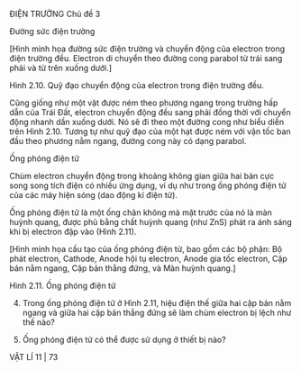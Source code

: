 ĐIỆN TRƯỜNG Chủ đề 3

Đường sức điện trường

[Hình minh họa đường sức điện trường và chuyển động của electron trong điện trường đều. Electron di chuyển theo đường cong parabol từ trái sang phải và từ trên xuống dưới.]

Hình 2.10. Quỹ đạo chuyển động của electron trong điện trường đều.

Cũng giống như một vật được ném theo phương ngang trong trường hấp dẫn của Trái Đất, electron chuyển động đều sang phải đồng thời với chuyển động nhanh dần xuống dưới. Nó sẽ đi theo một đường cong như biểu diễn trên Hình 2.10. Tương tự như quỹ đạo của một hạt được ném với vận tốc ban đầu theo phương nằm ngang, đường cong này có dạng parabol.

Ống phóng điện tử

Chùm electron chuyển động trong khoảng không gian giữa hai bản cực song song tích điện có nhiều ứng dụng, ví dụ như trong ống phóng điện tử của các máy hiện sóng (dao động kí điện tử).

Ống phóng điện tử là một ống chân không mà mặt trước của nó là màn huỳnh quang, được phủ bằng chất huỳnh quang (như ZnS) phát ra ánh sáng khi bị electron đập vào (Hình 2.11).

[Hình minh họa cấu tạo của ống phóng điện tử, bao gồm các bộ phận: Bộ phát electron, Cathode, Anode hội tụ electron, Anode gia tốc electron, Cặp bản nằm ngang, Cặp bản thẳng đứng, và Màn huỳnh quang.]

Hình 2.11. Ống phóng điện tử

4. Trong ống phóng điện tử ở Hình 2.11, hiệu điện thế giữa hai cặp bản nằm ngang và giữa hai cặp bản thẳng đứng sẽ làm chùm electron bị lệch như thế nào?

5. Ống phóng điện tử có thể được sử dụng ở thiết bị nào?

VẬT LÍ 11 | 73